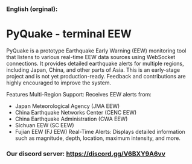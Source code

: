 ### English (orginal):
# PyQuake - terminal EEW
PyQuake is a prototype Earthquake Early Warning (EEW) monitoring tool that listens to various real-time EEW data sources using WebSocket connections. It provides detailed earthquake alerts for multiple regions, including Japan, China, and other parts of Asia.
This is an early-stage project and is not yet production-ready. Feedback and contributions are highly encouraged to improve the system.

Features
Multi-Region Support: Receives EEW alerts from:

- Japan Meteorological Agency (JMA EEW)
- China Earthquake Networks Center (CENC EEW)
- China Earthquake Administration (CWA EEW)
- Sichuan EEW (SC EEW)
- Fujian EEW (FJ EEW)
Real-Time Alerts: Displays detailed information such as magnitude, depth, location, maximum intensity, and more.
### Our discord server: https://discord.gg/V6BXY9A6vv



